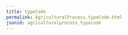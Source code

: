 ```yaml
---
title: typeCode
permalink: AgriculturalProcess.typeCode.html
jsonid: agriculturalprocess_typecode
---
```

